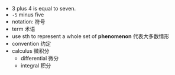 - 3 plus 4 is equal to seven.
- `-5` minus five
- notation: 符号
- term 术语
- use sth to represent a whole set of **phenomenon** 代表大多数情形
- convention 约定
- calculus 微积分
  - differential 微分
  - integral 积分
